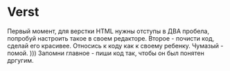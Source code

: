 # Verst
  Первый момент, для верстки HTML нужны отступы в ДВА пробела, попробуй настроить такое в своем редакторе.
  Второе - почисти код, сделай его красивее. Относись к коду как к своему ребенку. Чумазый - помой. ))) Запомни главное - пиши код так, чтобы он был понятен дргугим.
